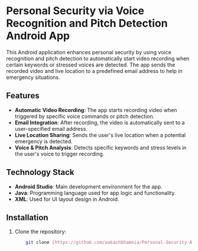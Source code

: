 # Personal Security via Voice Recognition and Pitch Detection Android App

This Android application enhances personal security by using voice recognition and pitch detection to automatically start video recording when certain keywords or stressed voices are detected. The app sends the recorded video and live location to a predefined email address to help in emergency situations.

## Features

- **Automatic Video Recording**: The app starts recording video when triggered by specific voice commands or pitch detection.
- **Email Integration**: After recording, the video is automatically sent to a user-specified email address.
- **Live Location Sharing**: Sends the user's live location when a potential emergency is detected.
- **Voice & Pitch Analysis**: Detects specific keywords and stress levels in the user's voice to trigger recording.

## Technology Stack

- **Android Studio**: Main development environment for the app.
- **Java**: Programming language used for app logic and functionality.
- **XML**: Used for UI layout design in Android.

## Installation

1. Clone the repository:
   ```bash
       git clone [https://github.com/aakashbhamnia/Personal-Security-App.git](https://github.com/aakashbhamnia/-Personal-Security-via-Voice-Recognition-and-Pitch-Detection-Android-App-)










